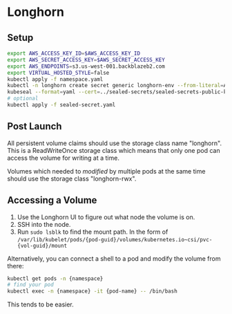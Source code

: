 # Longhorn

## Setup

```bash
export AWS_ACCESS_KEY_ID=$AWS_ACCESS_KEY_ID
export AWS_SECRET_ACCESS_KEY=$AWS_SECRET_ACCESS_KEY
export AWS_ENDPOINTS=s3.us-west-001.backblazeb2.com
export VIRTUAL_HOSTED_STYLE=false
kubectl apply -f namespace.yaml
kubectl -n longhorn create secret generic longhorn-env --from-literal=AWS_ACCESS_KEY_ID=$AWS_ACCESS_KEY_ID --from-literal=AWS_SECRET_ACCESS_KEY=$AWS_SECRET_ACCESS_KEY --from-literal=AWS_ENDPOINTS=$AWS_ENDPOINTS --from-literal=VIRTUAL_HOSTED_STYLE=$VIRTUAL_HOSTED_STYLE --dry-run=client -o yaml > secret.yaml
kubeseal --format=yaml --cert=../sealed-secrets/sealed-secrets-public-key.pem < secret.yaml > sealed-secret.yaml
# optional
kubectl apply -f sealed-secret.yaml
```

## Post Launch

All persistent volume claims should use the storage class name "longhorn".
This is a ReadWriteOnce storage class which means that only one pod can
access the volume for writing at a time.

Volumes which needed to *modified* by multiple pods at the same time should use the
storage class "longhorn-rwx".

## Accessing a Volume

1. Use the Longhorn UI to figure out what node the volume is on.
2. SSH into the node.
3. Run `sudo lsblk` to find the mount path. In the form of `/var/lib/kubelet/pods/{pod-guid}/volumes/kubernetes.io~csi/pvc-{vol-guid}/mount`

Alternatively, you can connect a shell to a pod and modify the volume from there:

```bash
kubectl get pods -n {namespace}
# find your pod
kubectl exec -n {namespace} -it {pod-name} -- /bin/bash
```

This tends to be easier.
